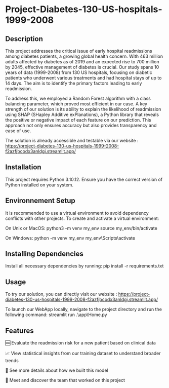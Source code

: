 # Project-Diabetes-130-US-hospitals-1999-2008

## Description

This project addresses the critical issue of early hospital readmissions among diabetes patients, a growing global health concern. With 463 million adults affected by diabetes as of 2019 and an expected rise to 700 million by 2045, effective management of diabetes is crucial. Our study spans 10 years of data (1999-2008) from 130 US hospitals, focusing on diabetic patients who underwent various treatments and had hospital stays of up to 14 days. The aim is to identify the primary factors leading to early readmission.

To address this, we employed a Random Forest algorithm with a class balancing parameter, which proved most efficient in our case. A key strength of our solution is its ability to explain the likelihood of readmission using SHAP (SHapley Additive exPlanations), a Python library that reveals the positive or negative impact of each feature on our prediction. This approach not only ensures accuracy but also provides transparency and ease of use. 

The solution is already accessible and testable via our website : https://project-diabetes-130-us-hospitals-1999-2008-f2azfjbcodx3anldgj.streamlit.app/

## Installation

This project requires Python 3.10.12. Ensure you have the correct version of Python installed on your system.

## Environnement Setup

It is recommended to use a virtual environment to avoid dependency conflicts with other projects. To create and activate a virtual environment:

On Unix or MacOS:
python3 -m venv my_env
source my_env/bin/activate

On Windows:
python -m venv my_env
my_env\Scripts\activate

## Installing Dependencies

Install all necessary dependencies by running:
pip install -r requirements.txt

## Usage

To try our solution, you can directly visit our website : https://project-diabetes-130-us-hospitals-1999-2008-f2azfjbcodx3anldgj.streamlit.app/

To launch our WebApp locally, navigate to the project directory and run the following command:
streamlit run .\app\Home.py

## Features

🆕 Evaluate the readmission risk for a new patient based on clinical data

📈 View statistical insights from our training dataset to understand broader trends

📑 See more details about how we built this model

👥 Meet and discover the team that worked on this project
